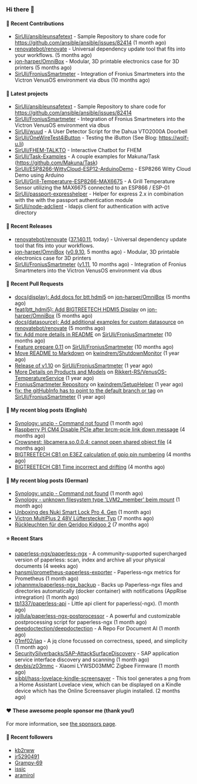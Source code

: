 ### Hi there 👋

#### 👷 Recent Contributions

- [SirUli/ansibleunsafetext](https://github.com/SirUli/ansibleunsafetext) - Sample Repository to share code for https://github.com/ansible/ansible/issues/82414 (1 month ago)
- [renovatebot/renovate](https://github.com/renovatebot/renovate) - Universal dependency update tool that fits into your workflows. (5 months ago)
- [jon-harper/OmniBox](https://github.com/jon-harper/OmniBox) - Modular, 3D printable electronics case for 3D printers (5 months ago)
- [SirUli/FroniusSmartmeter](https://github.com/SirUli/FroniusSmartmeter) - Integration of Fronius Smartmeters into the Victron VenusOS environment via dbus (10 months ago)

#### 🌱 Latest projects

- [SirUli/ansibleunsafetext](https://github.com/SirUli/ansibleunsafetext) - Sample Repository to share code for https://github.com/ansible/ansible/issues/82414
- [SirUli/FroniusSmartmeter](https://github.com/SirUli/FroniusSmartmeter) - Integration of Fronius Smartmeters into the Victron VenusOS environment via dbus
- [SirUli/wuud](https://github.com/SirUli/wuud) - A User Detector Script for the Dahua VTO2000A Doorbell
- [SirUli/OneWireTest4iButton](https://github.com/SirUli/OneWireTest4iButton) - Testing the iButton (See Blog: https://wolf-u.li)
- [SirUli/FHEM-TALKTO](https://github.com/SirUli/FHEM-TALKTO) - Interactive Chatbot for FHEM
- [SirUli/Task-Examples](https://github.com/SirUli/Task-Examples) - A couple examples for Makuna/Task (https://github.com/Makuna/Task)
- [SirUli/ESP8266-WittyCloud-ESP12-ArduinoDemo](https://github.com/SirUli/ESP8266-WittyCloud-ESP12-ArduinoDemo) - ESP8266 Witty Cloud Demo using Arduino
- [SirUli/Grill-Temperature-ESP8266-MAX6675](https://github.com/SirUli/Grill-Temperature-ESP8266-MAX6675) - A Grill Temperature Sensor utilizing the MAX6675 connected to an ESP866 / ESP-01
- [SirUli/passport-expresshelper](https://github.com/SirUli/passport-expresshelper) - Helper for express 2.x in combination with the with the passport authentication module
- [SirUli/node-adclient](https://github.com/SirUli/node-adclient) - ldapjs client for authentication with active directory

#### 🔭 Recent Releases

- [renovatebot/renovate](https://github.com/renovatebot/renovate) ([37.140.11](https://github.com/renovatebot/renovate/releases/tag/37.140.11), today) - Universal dependency update tool that fits into your workflows.
- [jon-harper/OmniBox](https://github.com/jon-harper/OmniBox) ([v0.9.10](https://github.com/jon-harper/OmniBox/releases/tag/v0.9.10), 5 months ago) - Modular, 3D printable electronics case for 3D printers
- [SirUli/FroniusSmartmeter](https://github.com/SirUli/FroniusSmartmeter) ([v1.11](https://github.com/SirUli/FroniusSmartmeter/releases/tag/v1.11), 10 months ago) - Integration of Fronius Smartmeters into the Victron VenusOS environment via dbus

#### 🔨 Recent Pull Requests

- [docs(display): Add docs for btt hdmi5](https://github.com/jon-harper/OmniBox/pull/129) on [jon-harper/OmniBox](https://github.com/jon-harper/OmniBox) (5 months ago)
- [feat(btt_hdmi5): Add BIGTREETECH HDMI5 Display](https://github.com/jon-harper/OmniBox/pull/128) on [jon-harper/OmniBox](https://github.com/jon-harper/OmniBox) (5 months ago)
- [docs(datasource): Add additional examples for custom datasource](https://github.com/renovatebot/renovate/pull/23558) on [renovatebot/renovate](https://github.com/renovatebot/renovate) (5 months ago)
- [fix: Add more details in README](https://github.com/SirUli/FroniusSmartmeter/pull/12) on [SirUli/FroniusSmartmeter](https://github.com/SirUli/FroniusSmartmeter) (10 months ago)
- [Feature prepare 0.11](https://github.com/SirUli/FroniusSmartmeter/pull/11) on [SirUli/FroniusSmartmeter](https://github.com/SirUli/FroniusSmartmeter) (10 months ago)
- [Move README to Markdown](https://github.com/kwindrem/ShutdownMonitor/pull/3) on [kwindrem/ShutdownMonitor](https://github.com/kwindrem/ShutdownMonitor) (1 year ago)
- [Release of v1.10](https://github.com/SirUli/FroniusSmartmeter/pull/7) on [SirUli/FroniusSmartmeter](https://github.com/SirUli/FroniusSmartmeter) (1 year ago)
- [More Details on Products and Models](https://github.com/Rikkert-RS/VenusOS-TemperatureService/pull/2) on [Rikkert-RS/VenusOS-TemperatureService](https://github.com/Rikkert-RS/VenusOS-TemperatureService) (1 year ago)
- [FroniusSmartmeter Repository](https://github.com/kwindrem/SetupHelper/pull/31) on [kwindrem/SetupHelper](https://github.com/kwindrem/SetupHelper) (1 year ago)
- [fix: the gitHubInfo has to point to the default branch or tag](https://github.com/SirUli/FroniusSmartmeter/pull/4) on [SirUli/FroniusSmartmeter](https://github.com/SirUli/FroniusSmartmeter) (1 year ago)

#### 📜 My recent blog posts (English)

- [Synology: unzip - Command not found](https://wolf-u.li/en/synology-unzip-command-not-found/) (1 month ago)
- [Raspberry PI CM4 Disable PCIe after brcm-pcie link down message](https://wolf-u.li/raspberry-pi-cm4-disable-pcie/) (4 months ago)
- [Crowsnest: libcamera.so.0.0.4: cannot open shared object file](https://wolf-u.li/en/crowsnest-libcamera-so-0-0-4-cannot-open-shared-object-file/) (4 months ago)
- [BIGTREETECH CB1 on E3EZ calculation of gpio pin numbering](https://wolf-u.li/en/bigtreetech-cb1-on-e3ez-calculation-of-gpio-pin-numbering/) (4 months ago)
- [BIGTREETECH CB1 Time incorrect and drifting](https://wolf-u.li/en/bigtreetech-cb1-time-incorrect-and-drifting/) (4 months ago)

#### 📜 My recent blog posts (German)

- [Synology: unzip - Command not found](https://wolf-u.li/synology-unzip-command-not-found/) (1 month ago)
- [Synology - unknown filesystem type &#39;LVM2_member&#39; beim mount](https://wolf-u.li/synology-unknown-filesystem-type-lvm2-member/) (1 month ago)
- [Unboxing des Nuki Smart Lock Pro 4. Gen](https://wolf-u.li/unboxing-des-nuki-smart-lock-pro-4-gen/) (1 month ago)
- [Victron MultiPlus 2 48V Lüfterstecker Typ](https://wolf-u.li/victron-multiplus-2-48v-luefterstecker-typ/) (7 months ago)
- [Rückleuchten für den Qeridoo Kidgoo 2](https://wolf-u.li/rueckleuchten-fuer-den-qeridoo-kidgoo-2/) (7 months ago)

#### ⭐ Recent Stars

- [paperless-ngx/paperless-ngx](https://github.com/paperless-ngx/paperless-ngx) - A community-supported supercharged version of paperless: scan, index and archive all your physical documents (4 weeks ago)
- [hansmi/prometheus-paperless-exporter](https://github.com/hansmi/prometheus-paperless-exporter) - Paperless-ngx metrics for Prometheus (1 month ago)
- [johannmx/paperless-ngx_backup](https://github.com/johannmx/paperless-ngx_backup) - Backs up Paperless-ngx files and directories automatically (docker container) with notifications (AppRise intregration) (1 month ago)
- [tb1337/paperless-api](https://github.com/tb1337/paperless-api) - Little api client for paperless(-ngx). (1 month ago)
- [jgillula/paperless-ngx-postprocessor](https://github.com/jgillula/paperless-ngx-postprocessor) - A powerful and customizable postprocessing script for paperless-ngx (1 month ago)
- [deepdoctection/deepdoctection](https://github.com/deepdoctection/deepdoctection) - A Repo For Document AI (1 month ago)
- [01mf02/jaq](https://github.com/01mf02/jaq) - A jq clone focussed on correctness, speed, and simplicity (1 month ago)
- [SecuritySilverbacks/SAP-AttackSurfaceDiscovery](https://github.com/SecuritySilverbacks/SAP-AttackSurfaceDiscovery) - SAP application service interface discovery and scanning (1 month ago)
- [devbis/z03mmc](https://github.com/devbis/z03mmc) - Xiaomi LYWSD03MMC Zigbee Firmware (1 month ago)
- [sibbl/hass-lovelace-kindle-screensaver](https://github.com/sibbl/hass-lovelace-kindle-screensaver) - This tool generates a png from a Home Assistant Lovelace view, which can be displayed on a Kindle device which has the Online Screensaver plugin installed. (2 months ago)

#### ❤️ These awesome people sponsor me (thank you!)


For more information, see [the sponsors page](https://github.com/sponsors/SirUli/).

#### 👯 Recent followers

- [kb2rww](https://github.com/kb2rww)
- [jr5290491](https://github.com/jr5290491)
- [Grampy-69](https://github.com/Grampy-69)
- [issic](https://github.com/issic)
- [aramirol](https://github.com/aramirol)
